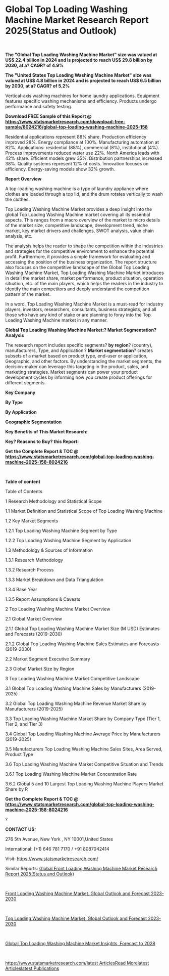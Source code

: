 <h1>Global Top Loading Washing Machine Market Research Report 2025(Status and Outlook)</h1><br/><p><strong>The "Global Top Loading Washing Machine Market" size was valued at US$ 22.4 billion in 2024 and is projected to reach US$ 29.8 billion by 2030, at a? <strong>CAGR</strong>? of 4.9%</strong></p>
 
 
 
 <p><strong>The "United States Top Loading Washing Machine Market" size was valued at US$ 4.8 billion in 2024 and is projected to reach US$ 6.5 billion by 2030, at a? <strong>CAGR</strong>? of 5.2%</strong></p>
 
 
 
 <p>Vertical-axis washing machines for home laundry applications. Equipment features specific washing mechanisms and efficiency. Products undergo performance and safety testing.</p>
 
 
 
 <p><strong>Download FREE Sample of this Report @ <a href="https://www.statsmarketresearch.com/download-free-sample/8024216/global-top-loading-washing-machine-2025-158">https://www.statsmarketresearch.com/download-free-sample/8024216/global-top-loading-washing-machine-2025-158</a></strong></p>
 
 
 
 <p>Residential applications represent 88% share. Production efficiency improved 28%. Energy compliance at 100%. Manufacturing automation at 82%. Applications: residential (88%), commercial (8%), institutional (4%). Process improvements reduced water use 22%. North America leads with 42% share. Efficient models grew 35%. Distribution partnerships increased 38%. Quality systems represent 12% of costs. Innovation focuses on efficiency. Energy-saving models show 32% growth.</p>
 
 
 
 <p><strong>Report Overview</strong></p>
 
 
 
 <p>A top-loading washing machine is a type of laundry appliance where clothes are loaded through a top lid, and the drum rotates vertically to wash the clothes.</p>
 
 
 
 <p>Top Loading Washing Machine Market provides a deep insight into the global Top Loading Washing Machine market covering all its essential aspects. This ranges from a macro overview of the market to micro details of the market size, competitive landscape, development trend, niche market, key market drivers and challenges, SWOT analysis, value chain analysis, etc.</p>
 
 
 
 <p>The analysis helps the reader to shape the competition within the industries and strategies for the competitive environment to enhance the potential profit. Furthermore, it provides a simple framework for evaluating and accessing the position of the business organization. The report structure also focuses on the competitive landscape of the Global Top Loading Washing Machine Market, Top Loading Washing Machine Market introduces in detail the market share, market performance, product situation, operation situation, etc. of the main players, which helps the readers in the industry to identify the main competitors and deeply understand the competition pattern of the market.</p>
 
 
 
 <p>In a word, Top Loading Washing Machine Market is a must-read for industry players, investors, researchers, consultants, business strategists, and all those who have any kind of stake or are planning to foray into the Top Loading Washing Machine market in any manner.</p>
 
 
 
 <p><strong>Global Top Loading Washing Machine Market:? Market Segmentation? Analysis</strong></p>
 
 
 
 <p>The research report includes specific segments? <strong>by region</strong>? (country), manufacturers, Type, and Application.? <strong>Market segmentation</strong>? creates subsets of a market based on product type, end-user or application, Geographic, and other factors. By understanding the market segments, the decision-maker can leverage this targeting in the product, sales, and marketing strategies. Market segments can power your product development cycles by informing how you create product offerings for different segments.</p>
 
 
 
 <p><strong>Key Company</strong></p>
 
 
 
 <p><strong>By Type</strong></p>
 
 
 
 <p><strong><strong>By Application</strong></strong></p>
 
 
 
 <p><strong>Geographic Segmentation</strong></p>
 
 
 
 <p><strong>Key Benefits of This Market Research:</strong></p>
 
 
 
 <p><strong>Key? <strong>Reasons to Buy</strong>? this Report:</strong></p>
 
 
 
 <div><b>Get the Complete Report & TOC @ <a href="https://www.statsmarketresearch.com/global-top-loading-washing-machine-2025-158-8024216">https://www.statsmarketresearch.com/global-top-loading-washing-machine-2025-158-8024216</a></b></div>
 
 
 
 <p><br />
 
 <b>Table of content</b></p>
 
 
 
 <p>Table of Contents<br />
 
 1 Research Methodology and Statistical Scope<br />
 
 1.1 Market Definition and Statistical Scope of Top Loading Washing Machine<br />
 
 1.2 Key Market Segments<br />
 
 1.2.1 Top Loading Washing Machine Segment by Type<br />
 
 1.2.2 Top Loading Washing Machine Segment by Application<br />
 
 1.3 Methodology & Sources of Information<br />
 
 1.3.1 Research Methodology<br />
 
 1.3.2 Research Process<br />
 
 1.3.3 Market Breakdown and Data Triangulation<br />
 
 1.3.4 Base Year<br />
 
 1.3.5 Report Assumptions & Caveats<br />
 
 2 Top Loading Washing Machine Market Overview<br />
 
 2.1 Global Market Overview<br />
 
 2.1.1 Global Top Loading Washing Machine Market Size (M USD) Estimates and Forecasts (2019-2030)<br />
 
 2.1.2 Global Top Loading Washing Machine Sales Estimates and Forecasts (2019-2030)<br />
 
 2.2 Market Segment Executive Summary<br />
 
 2.3 Global Market Size by Region<br />
 
 3 Top Loading Washing Machine Market Competitive Landscape<br />
 
 3.1 Global Top Loading Washing Machine Sales by Manufacturers (2019-2025)<br />
 
 3.2 Global Top Loading Washing Machine Revenue Market Share by Manufacturers (2019-2025)<br />
 
 3.3 Top Loading Washing Machine Market Share by Company Type (Tier 1, Tier 2, and Tier 3)<br />
 
 3.4 Global Top Loading Washing Machine Average Price by Manufacturers (2019-2025)<br />
 
 3.5 Manufacturers Top Loading Washing Machine Sales Sites, Area Served, Product Type<br />
 
 3.6 Top Loading Washing Machine Market Competitive Situation and Trends<br />
 
 3.6.1 Top Loading Washing Machine Market Concentration Rate<br />
 
 3.6.2 Global 5 and 10 Largest Top Loading Washing Machine Players Market Share by R</p>
 
 
 
 <div><b>Get the Complete Report & TOC @ <a href="https://www.statsmarketresearch.com/global-top-loading-washing-machine-2025-158-8024216">https://www.statsmarketresearch.com/global-top-loading-washing-machine-2025-158-8024216</a></b></div>
 
 
 
 <p>? </p>
 
 
 
 <p><b>CONTACT US:</b><br />
 
 276 5th Avenue, New York , NY 10001,United States<br />
 
 International: (+1) 646 781 7170 / +91 8087042414<br />
 
 Visit: <a href="https://www.statsmarketresearch.com/">https://www.statsmarketresearch.com/</a><br />
 
 Similar Reports: <a href="https://www.statsmarketresearch.com/global-top-loading-washing-machine-2025-158-8024216">Global Front Loading Washing Machine Market Research Report 2025(Status and Outlook)</a><br />
 
 <br />
 
 <a href="https://www.statsmarketresearch.com/global-top-loading-washing-machine-2025-158-8024216">Front Loading Washing Machine Market, Global Outlook and Forecast 2023-2030</a><br />
 
 <br />
 
 <a href="https://www.statsmarketresearch.com/global-top-loading-washing-machine-2025-158-8024216">Top Loading Washing Machine Market, Global Outlook and Forecast 2023-2030</a><br />
 
 <br />
 
 <a href="https://www.statsmarketresearch.com/global-top-loading-washing-machine-2025-158-8024216">Global Top Loading Washing Machine Market Insights, Forecast to 2028</a><br />
 
 <br />
 
 <a href="https://gyeongbokgung.com">https://www.statsmarketresearch.com/</a><a href="https://hallyeomaritime.com">latest Articles</a><a href="https://jingwansa.com">Read More</a><a href="https://nguoiviet.jp/">latest Articles</a><a href="https://www.intelmarketresearch.com/">latest Publications</a></p>